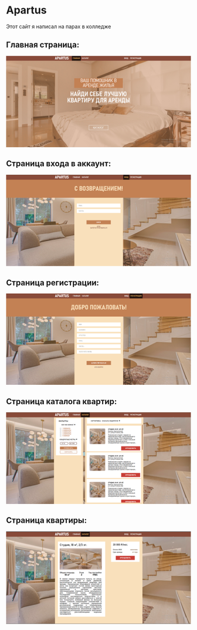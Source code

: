 # Apartus
Этот сайт я написал на парах в колледже

## Главная страница:
![Main page](screenshots/main_page.png "Main page")

## Cтраница входа в аккаунт:
![](screenshots/sign_in.png)

## Cтраница регистрации:
![](screenshots/sign_up.png)

## Cтраница каталога квартир:
![](screenshots/catalog_page.png)

## Cтраница квартиры:
![](screenshots/apartment_page.png)
